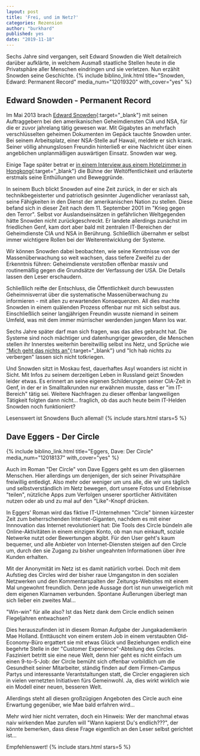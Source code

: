 ```yaml
---
layout: post
title: 'Frei, und im Netz?'
categories: Rezension
author: "burkhard"
published: yes
date: "2019-11-18"
---
```


Sechs Jahre sind vergangen, seit Edward Snowden die Welt detailreich darüber aufklärte, in welchem Ausmaß staatliche Stellen heute in die Privatsphäre aller Menschen eindringen und sie verletzen. Nun erzählt Snowden seine Geschichte. {% include biblino_link.html title="Snowden, Edward: Permanent Record" media_num="12019320" with_cover="yes" %} 


## Edward Snowden - Permanent Record

Im Mai 2013 brach [Edward Snowden](https://de.wikipedia.org/wiki/Edward_Snowden){:target="_blank"}  mit seinen Auftraggebern bei den amerikanischen Geheimdiensten CIA und NSA, für die er zuvor jahrelang tätig gewesen war. Mit Gigabytes an mehrfach verschlüsselten geheimen Dokumenten im Gepäck tauchte Snowden unter. Bei seinem Arbeitsplatz, einer NSA-Stelle auf Hawaii, meldete er sich krank. Seiner völlig ahnungslosen Freundin hinterließ er eine Nachricht über einen angeblichen unplanmäßigen auswärtigen Einsatz. Snowden war weg. 

Einige Tage später betrat er [in einem Interview aus einem Hotelzimmer in Hongkong](https://www.youtube.com/watch?v=5yB3n9fu-rM){:target="_blank"} die Bühne der Weltöffentlichkeit und erläuterte erstmals seine Enthüllungen und Beweggründe.

In seinem Buch blickt Snowden auf eine Zeit zurück, in der er sich als technikbegeisterter und patriotisch gesinnter Jugendlicher veranlasst sah, seine Fähigkeiten in den Dienst der amerikanischen Nation zu stellen. Diese befand sich in dieser Zeit nach dem 11. September 2001 im "Krieg gegen den Terror". Selbst vor Auslandseinsätzen in gefährlichen Weltgegenden hätte Snowden nicht zurückgeschreckt. Er landete allerdings zunächst im friedlichen Genf, kam dort aber bald mit zentralen IT-Bereichen der Geheimdienste CIA und NSA in Berührung. Schließlich übernahm er selbst immer wichtigere Rollen bei der Weiterentwicklung der Systeme.

Wir können Snowden dabei beobachten, wie seine Kenntnisse von der Massenüberwachung so weit wachsen, dass tiefere Zweifel zu der Erkenntnis führen: Geheimdienste verstoßen offenbar massiv und routinemäßig gegen die Grundsätze der Verfassung der USA. Die Details lassen den Leser erschaudern.

Schließlich reifte der Entschluss, die Öffentlichkeit durch bewussten Geheimnisverrat über die systematische Massenüberwachung zu informieren - mit allen zu erwartenden Konsequenzen. All dies machte Snowden in einem quälenden Prozess offenbar nur mit sich selbst aus. Einschließlich seiner langjährigen Freundin wusste niemand in seinem Umfeld, was mit dem immer mürrischer werdenden jungen Mann los war.

Sechs Jahre später darf man sich fragen, was das alles gebracht hat. Die Systeme sind noch mächtiger und datenhungriger geworden, die Menschen stellen ihr Innerstes weiterhin bereitwillig selbst ins Netz, und Sprüche wie ["Mich geht das nichts an"](https://www.youtube.com/watch?v=5yB3n9fu-rM&t=7m9s){:target="_blank"} und "Ich hab nichts zu verbergen" lassen sich nicht totkriegen. 

Und Snowden sitzt in Moskau fest, dauerhaftes Asyl woanders ist nicht in Sicht. Mit Infos zu seinem derzeitigen Leben in Russland geizt Snowden leider etwas. Es erinnert an seine eigenen Schilderungen seiner CIA-Zeit in Genf, in der er in Smalltalkrunden nur erwähnen musste, dass er "im IT-Bereich" tätig sei. Weitere Nachfragen zu dieser offenbar langweiligen Tätigkeit folgten dann nicht... fraglich, ob das auch heute beim IT-Helden Snowden noch funktioniert?

Lesenswert ist Snowdens Buch allemal! {% include stars.html stars=5 %}

## Dave Eggers - Der Circle
{% include biblino_link.html title="Eggers, Dave: Der Circle" media_num="12018137" with_cover="yes" %} 

Auch im Roman "Der Circle" von Dave Eggers geht es um den gläsernen Menschen. Hier allerdings um denjenigen, der sich seiner Privatsphäre freiwillig entledigt. Also mehr oder weniger um uns alle, die wir uns täglich und selbstverständlich im Netz bewegen, dort unsere Fotos und Erlebnisse "teilen", nützliche Apps zum Verfolgen unserer sportlicher Aktivitäten nutzen oder ab und zu mal auf den "Like"-Knopf drücken.

In Eggers' Roman wird das fiktive IT-Unternehmen "Circle" binnen kürzester Zeit zum beherrschenden Internet-Giganten, nachdem es mit einer Innnovation das Internet revolutioniert hat: Die Tools des Circle bündeln alle Online-Aktivitäten in einem einzigen Konto, ob man nun einkauft, soziale Netwerke nutzt oder Bewertungen abgibt. Für den User geht's kaum bequemer, und alle Anbieter von Internet-Diensten steigen auf den Circle um, durch den sie Zugang zu bisher ungeahnten Informationen über ihre Kunden erhalten. 

Mit der Anonymität im Netz ist es damit natürlich vorbei. Doch mit dem Aufstieg des Circles wird der bisher raue Umgangston in den sozialen Netzwerken und den Kommentarspalten der Zeitungs-Websites mit einem Mal ungewohnt freundlich. Denn jede Aussage dort ist nun unweigerlich mit dem eigenen Klarnamen verbunden. Spontane Äußerungen überlegt man sich lieber ein zweites Mal...

"Win-win" für alle also? Ist das Netz dank dem Circle endlich seinen Flegeljahren entwachsen?

Dies herauszufinden ist in diesem Roman Aufgabe der Jungakademikerin Mae Holland. Enttäuscht von einem erstem Job in einem verstaubten Old-Economy-Büro ergattert sie mit etwas Glück und Beziehungen endlich eine begehrte Stelle in der "Customer Experience"-Abteilung des Circles. Fasziniert betritt sie eine neue Welt, denn hier geht es nicht einfach um einen 9-to-5-Job: der Circle bemüht sich offenbar vorbildlich um die Gesundheit seiner Mitarbeiter, ständig finden auf dem Firmen-Campus Partys und interessante Verantstaltungen statt, die Circler engagieren sich in vielen vernetzten Initiativen fürs Gemeinwohl. Ja, dies wirkt wirklich wie ein Modell einer neuen, besseren Welt.

Allerdings steht all diesen großzügigen Angeboten des Circle auch eine Erwartung gegenüber, wie Mae bald erfahren wird...

Mehr wird hier nicht verraten, doch ein Hinweis: Wer der manchmal etwas naiv wirkenden Mae zurufen will "Wann kapierst Du's endlich???", der könnte bemerken, dass diese Frage eigentlich an den Leser selbst gerichtet ist...

Empfehlenswert! {% include stars.html stars=5 %}

